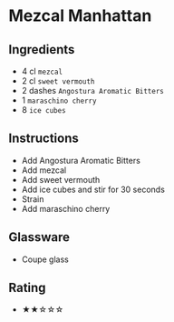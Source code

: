 # Mezcal Manhattan

## Ingredients
- 4 cl `mezcal`
- 2 cl `sweet vermouth`
- 2 dashes `Angostura Aromatic Bitters`
- 1 `maraschino cherry`
- 8 `ice cubes`

## Instructions
- Add Angostura Aromatic Bitters
- Add mezcal
- Add sweet vermouth
- Add ice cubes and stir for 30 seconds
- Strain
- Add maraschino cherry

## Glassware
- Coupe glass

## Rating
- ★★☆☆☆